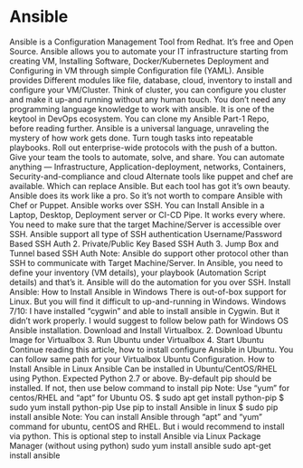 # Ansible

Ansible is a Configuration Management Tool from Redhat. It’s free and Open Source. Ansible allows you to automate your IT infrastructure starting from creating VM, Installing Software, Docker/Kubernetes Deployment and Configuring in VM through simple Configuration file (YAML). Ansible provides Different modules like file, database, cloud, inventory to install and configure your VM/Cluster. Think of cluster, you can configure you cluster and make it up-and running without any human touch. You don’t need any programming language knowledge to work with ansible. It is one of the keytool in DevOps ecosystem.
You can clone my Ansible Part-1 Repo, before reading further.
Ansible is a universal language, unraveling the mystery of how work gets done. Turn tough tasks into repeatable playbooks. Roll out enterprise-wide protocols with the push of a button. Give your team the tools to automate, solve, and share.
You can automate anything — Infrastructure, Application-deployment, networks, Containers, Security-and-compliance and cloud
Alternate tools like puppet and chef are available. Which can replace Ansible. But each tool has got it’s own beauty. Ansible does its work like a pro. So it’s not worth to compare Ansible with Chef or Puppet.
Ansible works over SSH. You can Install Ansible in a Laptop, Desktop, Deployment server or CI-CD Pipe. It works every where. You need to make sure that the target Machine/Server is accessible over SSH. Ansible support all type of SSH authentication
Username/Password Based SSH Auth
2. Private/Public Key Based SSH Auth
3. Jump Box and Tunnel based SSH Auth
Note: Ansible do support other protocol other than SSH to communicate with Target Machine/Server.
In Ansible, you need to define your inventory (VM details), your playbook (Automation Script details) and that’s it. Ansible will do the automation for you over SSH.
Install Ansible:
How to Install Ansible in Windows
There is out-of-box support for Linux. But you will find it difficult to up-and-running in Windows.
Windows 7/10: I have installed “cygwin” and able to install ansible in Cygwin. But it didn’t work properly. I would suggest to follow below path for Windows OS Ansible installation.
Download and Install Virtualbox.
2. Download Ubuntu Image for Virtualbox
3. Run Ubuntu under Virtualbox
4. Start Ubuntu
Continue reading this article, how to install configure Ansible in Ubuntu. You can follow same path for your Virtualbox Ubuntu Configuration.
How to Install Ansible in Linux
Ansible Can be installed in Ubuntu/CentOS/RHEL using Python. Expected Python 2.7 or above. By-default pip should be installed. If not, then use below command to install pip
Note: Use “yum” for centos/RHEL and “apt” for Ubuntu OS.
$ sudo apt get install python-pip
$ sudo yum install python-pip
Use pip to install Ansible in linux
$ sudo pip install ansible
Note: You can install Ansible through “apt” and “yum” command for ubuntu, centOS and RHEL. But i would recommend to install via python.
This is optional step to install Ansible via Linux Package Manager (without using python)
sudo yum install ansible
sudo apt-get install ansible
